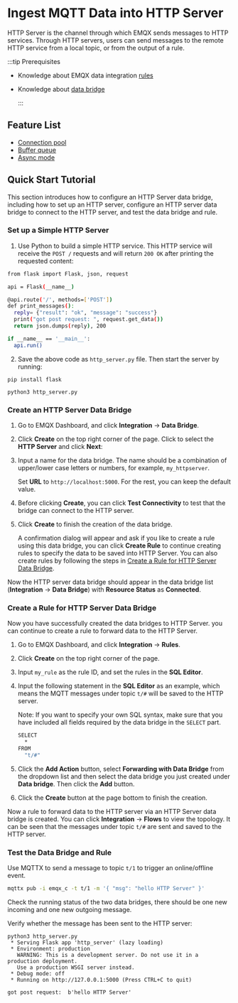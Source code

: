 # Ingest MQTT Data into HTTP Server

HTTP Server is the channel through which EMQX sends messages to HTTP services. Through HTTP servers, users can send messages to the remote HTTP service from a local topic, or from the output of a rule.

:::tip Prerequisites

- Knowledge about EMQX data integration [rules](./rules.md)

- Knowledge about [data bridge](./data-bridges.md)

  :::

## Feature List

- [Connection pool](./data-bridges.md#connection-pool)
- [Buffer queue](./data-bridges.md#buffer-queue)
- [Async mode](./data-bridges.md#async-mode)

## Quick Start Tutorial

This section introduces how to configure an HTTP Server data bridge, including how to set up an HTTP server, configure an HTTP server data bridge to connect to the HTTP server, and test the data bridge and rule.

### Set up a Simple HTTP Server

1. Use Python to build a simple HTTP service. This HTTP service will receive the `POST /` requests and will return `200 OK` after printing the requested content:

```bash
from flask import Flask, json, request

api = Flask(__name__)

@api.route('/', methods=['POST'])
def print_messages():
  reply= {"result": "ok", "message": "success"}
  print("got post request: ", request.get_data())
  return json.dumps(reply), 200

if __name__ == '__main__':
  api.run()
```

2. Save the above code as `http_server.py` file. Then start the server by running:

```shell
pip install flask

python3 http_server.py
```

### Create an HTTP Server Data Bridge

1. Go to EMQX Dashboard, and click **Integration** -> **Data Bridge**.

2. Click **Create** on the top right corner of the page. Click to select the **HTTP Server** and click **Next**:

3. Input a name for the data bridge. The name should be a combination of upper/lower case letters or numbers, for example, `my_httpserver`. 

   Set **URL** to `http://localhost:5000`. For the rest, you can keep the default value.

4. Before clicking **Create**, you can click **Test Connectivity** to test that the bridge can connect to the HTTP server.

5. Click **Create** to finish the creation of the data bridge.

   A confirmation dialog will appear and ask if you like to create a rule using this data bridge, you can click **Create Rule** to continue creating rules to specify the data to be saved into HTTP Server. You can also create rules by following the steps in [Create a Rule for HTTP Server Data Bridge](#create-a-rule-for-http-server-data-bridge).

Now the HTTP server data bridge should appear in the data bridge list (**Integration** -> **Data Bridge**) with **Resource Status** as **Connected**. 

### Create a Rule for HTTP Server Data Bridge

Now you have successfully created the data bridges to HTTP Server. you can continue to create a rule to forward data to the HTTP Server.

1. Go to EMQX Dashboard, and click **Integration** -> **Rules**.

2. Click **Create** on the top right corner of the page.

3. Input `my_rule` as the rule ID, and set the rules in the **SQL Editor**. 

4. Input the following statement in the **SQL Editor** as an example, which means the MQTT messages under topic `t/#`  will be saved to the HTTP server.

   Note: If you want to specify your own SQL syntax, make sure that you have included all fields required by the data bridge in the `SELECT` part.

   ```bash
   SELECT
     *
   FROM
     "t/#"
   ```

5. Click the **Add Action** button, select **Forwarding with Data Bridge** from the dropdown list and then select the data bridge you just created under **Data bridge**. Then click the **Add** button.
6. Click the **Create** button at the page bottom to finish the creation.

Now a rule to forward data to the HTTP server via an HTTP Server data bridge is created. You can click **Integration** -> **Flows** to view the topology. It can be seen that the messages under topic `t/#` are sent and saved to the HTTP server.

### Test the Data Bridge and Rule

Use MQTTX  to send a message to topic  `t/1`  to trigger an online/offline event.

```bash
mqttx pub -i emqx_c -t t/1 -m '{ "msg": "hello HTTP Server" }'
```

Check the running status of the two data bridges, there should be one new incoming and one new outgoing message.

Verify whether the message has been sent to the HTTP server:

```
python3 http_server.py
 * Serving Flask app 'http_server' (lazy loading)
 * Environment: production
   WARNING: This is a development server. Do not use it in a production deployment.
   Use a production WSGI server instead.
 * Debug mode: off
 * Running on http://127.0.0.1:5000 (Press CTRL+C to quit)

got post request:  b'hello HTTP Server'
```
